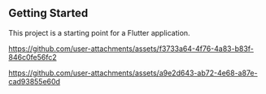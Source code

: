 

## Getting Started

This project is a starting point for a Flutter application.








https://github.com/user-attachments/assets/f3733a64-4f76-4a83-b83f-846c0fe56fc2



https://github.com/user-attachments/assets/a9e2d643-ab72-4e68-a87e-cad93855e60d

